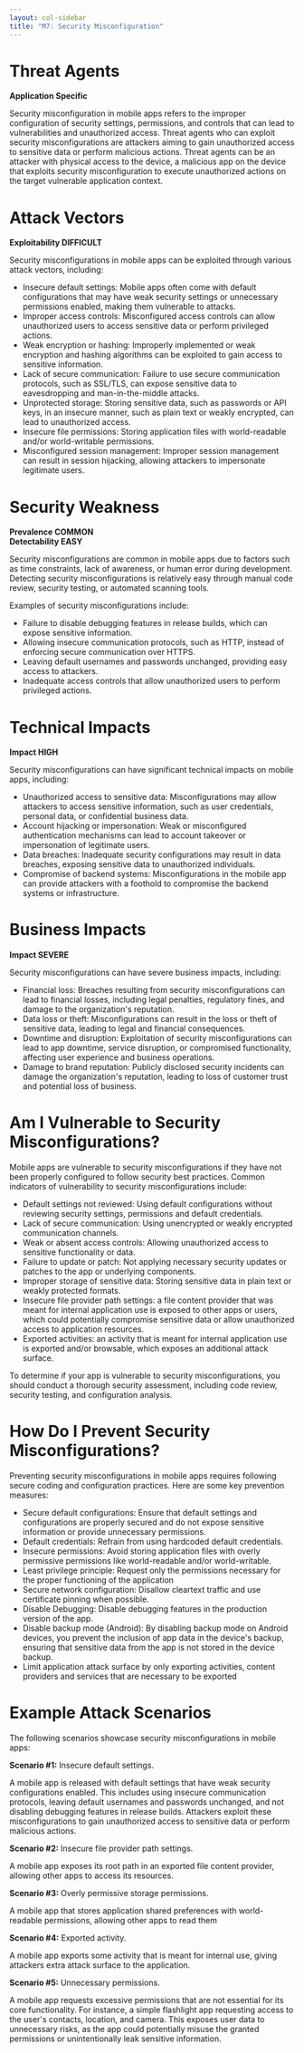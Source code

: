 ```yaml
---
layout: col-sidebar
title: "M7: Security Misconfiguration"
---
```


# Threat Agents

**Application Specific**

Security misconfiguration in mobile apps refers to the improper configuration of security settings, permissions, and controls that can lead to vulnerabilities and unauthorized access. Threat agents who can exploit security misconfigurations are attackers aiming to gain unauthorized access to sensitive data or perform malicious actions. Threat agents can be an attacker with physical access to the device, a malicious app on the device that exploits security misconfiguration to execute unauthorized actions on the target vulnerable application context.

# Attack Vectors

**Exploitability DIFFICULT**

Security misconfigurations in mobile apps can be exploited through various attack vectors, including:

- Insecure default settings: Mobile apps often come with default configurations that may have weak security settings or unnecessary permissions enabled, making them vulnerable to attacks.
- Improper access controls: Misconfigured access controls can allow unauthorized users to access sensitive data or perform privileged actions.
- Weak encryption or hashing: Improperly implemented or weak encryption and hashing algorithms can be exploited to gain access to sensitive information.
- Lack of secure communication: Failure to use secure communication protocols, such as SSL/TLS, can expose sensitive data to eavesdropping and man-in-the-middle attacks.
- Unprotected storage: Storing sensitive data, such as passwords or API keys, in an insecure manner, such as plain text or weakly encrypted, can lead to unauthorized access.
- Insecure file permissions: Storing application files with world-readable and/or world-writable permissions.
- Misconfigured session management: Improper session management can result in session hijacking, allowing attackers to impersonate legitimate users.

# Security Weakness

**Prevalence COMMON**  
**Detectability EASY**

Security misconfigurations are common in mobile apps due to factors such as time constraints, lack of awareness, or human error during development. Detecting security misconfigurations is relatively easy through manual code review, security testing, or automated scanning tools.

Examples of security misconfigurations include:

- Failure to disable debugging features in release builds, which can expose sensitive information.
- Allowing insecure communication protocols, such as HTTP, instead of enforcing secure communication over HTTPS.
- Leaving default usernames and passwords unchanged, providing easy access to attackers.
- Inadequate access controls that allow unauthorized users to perform privileged actions.

# Technical Impacts

**Impact HIGH**

Security misconfigurations can have significant technical impacts on mobile apps, including:

- Unauthorized access to sensitive data: Misconfigurations may allow attackers to access sensitive information, such as user credentials, personal data, or confidential business data.
- Account hijacking or impersonation: Weak or misconfigured authentication mechanisms can lead to account takeover or impersonation of legitimate users.
- Data breaches: Inadequate security configurations may result in data breaches, exposing sensitive data to unauthorized individuals.
- Compromise of backend systems: Misconfigurations in the mobile app can provide attackers with a foothold to compromise the backend systems or infrastructure.

# Business Impacts

**Impact SEVERE**

Security misconfigurations can have severe business impacts, including:

- Financial loss: Breaches resulting from security misconfigurations can lead to financial losses, including legal penalties, regulatory fines, and damage to the organization's reputation.
- Data loss or theft: Misconfigurations can result in the loss or theft of sensitive data, leading to legal and financial consequences.
- Downtime and disruption: Exploitation of security misconfigurations can lead to app downtime, service disruption, or compromised functionality, affecting user experience and business operations.
- Damage to brand reputation: Publicly disclosed security incidents can damage the organization's reputation, leading to loss of customer trust and potential loss of business.

# Am I Vulnerable to Security Misconfigurations?

Mobile apps are vulnerable to security misconfigurations if they have not been properly configured to follow security best practices. Common indicators of vulnerability to security misconfigurations include:

- Default settings not reviewed: Using default configurations without reviewing security settings, permissions and default credentials.
- Lack of secure communication: Using unencrypted or weakly encrypted communication channels.
- Weak or absent access controls: Allowing unauthorized access to sensitive functionality or data.
- Failure to update or patch: Not applying necessary security updates or patches to the app or underlying components.
- Improper storage of sensitive data: Storing sensitive data in plain text or weakly protected formats.
- Insecure file provider path settings: a file content provider that was meant for internal application use is exposed to other apps or users, which could potentially compromise sensitive data or allow unauthorized access to application resources.
- Exported activities: an activity that is meant for internal application use is exported and/or browsable, which exposes an additional attack surface.

To determine if your app is vulnerable to security misconfigurations, you should conduct a thorough security assessment, including code review, security testing, and configuration analysis.

# How Do I Prevent Security Misconfigurations?

Preventing security misconfigurations in mobile apps requires following secure coding and configuration practices. Here are some key prevention measures:

- Secure default configurations: Ensure that default settings and configurations are properly secured and do not expose sensitive information or provide unnecessary permissions.
- Default credentials: Refrain from using hardcoded default credentials.
- Insecure permissions: Avoid storing application files with overly permissive permissions like world-readable and/or world-writable. 
- Least privilege principle: Request only the permissions necessary for the proper functioning of the application
- Secure network configuration: Disallow cleartext traffic and use certificate pinning when possible.
- Disable Debugging: Disable debugging features in the production version of the app.
- Disable backup mode (Android): By disabling backup mode on Android devices, you prevent the inclusion of app data in the device's backup, ensuring that sensitive data from the app is not stored in the device backup.
- Limit application attack surface by only exporting activities, content providers and services that are necessary to be exported

# Example Attack Scenarios

The following scenarios showcase security misconfigurations in mobile apps:

**Scenario #1:** Insecure default settings.

A mobile app is released with default settings that have weak security configurations enabled. This includes using insecure communication protocols, leaving default usernames and passwords unchanged, and not disabling debugging features in release builds. Attackers exploit these misconfigurations to gain unauthorized access to sensitive data or perform malicious actions.

**Scenario #2:** Insecure file provider path settings.

A mobile app exposes its root path in an exported file content provider, allowing other apps to access its resources.

**Scenario #3:** Overly permissive storage permissions.

A mobile app that stores application shared preferences with world-readable permissions, allowing other apps to read them

**Scenario #4:** Exported activity.

A mobile app exports some activity that is meant for internal use, giving attackers extra attack surface to the application.

**Scenario #5:**  Unnecessary permissions.

A mobile app requests excessive permissions that are not essential for its core functionality. For instance, a simple flashlight app requesting access to the user's contacts, location, and camera. This exposes user data to unnecessary risks, as the app could potentially misuse the granted permissions or unintentionally leak sensitive information.
